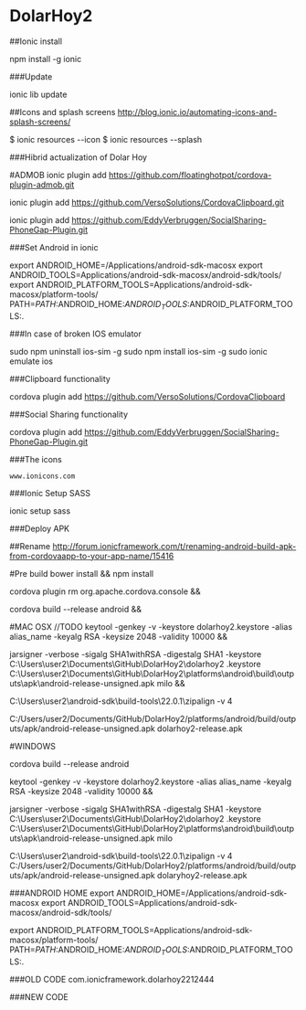DolarHoy2
=========

##Ionic install
 
npm install -g ionic

###Update

ionic lib update

##Icons and splash screens
http://blog.ionic.io/automating-icons-and-splash-screens/

$ ionic resources --icon
$ ionic resources --splash

###Hibrid actualization of Dolar Hoy

#ADMOB
ionic plugin add https://github.com/floatinghotpot/cordova-plugin-admob.git

ionic plugin add https://github.com/VersoSolutions/CordovaClipboard.git

ionic plugin add https://github.com/EddyVerbruggen/SocialSharing-PhoneGap-Plugin.git


###Set Android in ionic

export ANDROID_HOME=/Applications/android-sdk-macosx
export ANDROID_TOOLS=Applications/android-sdk-macosx/android-sdk/tools/
export ANDROID_PLATFORM_TOOLS=Applications/android-sdk-macosx/platform-tools/
PATH=$PATH:$ANDROID_HOME:$ANDROID_TOOLS:$ANDROID_PLATFORM_TOOLS:.

###In case of broken IOS emulator

sudo npm uninstall ios-sim -g
sudo npm install ios-sim -g
sudo ionic emulate ios


###Clipboard functionality

cordova plugin add https://github.com/VersoSolutions/CordovaClipboard


###Social Sharing functionality

cordova plugin add https://github.com/EddyVerbruggen/SocialSharing-PhoneGap-Plugin.git

###The icons

```www.ionicons.com```

###Ionic Setup SASS

ionic setup sass

###Deploy APK

##Rename
http://forum.ionicframework.com/t/renaming-android-build-apk-from-cordovaapp-to-your-app-name/15416

#Pre build
bower install && npm install

cordova plugin rm org.apache.cordova.console && 

cordova build --release android && 


#MAC OSX //TODO
keytool -genkey -v -keystore dolarhoy2.keystore -alias alias_name -keyalg RSA -keysize 2048 -validity 10000 && 

jarsigner -verbose -sigalg SHA1withRSA -digestalg SHA1 -keystore C:\Users\user2\Documents\GitHub\DolarHoy2\dolarhoy2
.keystore  C:\Users\user2\Documents\GitHub\DolarHoy2\platforms\android\build\outputs\apk\android-release-unsigned.apk
 milo && 

C:\Users\user2\android-sdk\build-tools\22.0.1\zipalign -v 4 

C:/Users/user2/Documents/GitHub/DolarHoy2/platforms/android/build/outputs/apk/android-release-unsigned.apk dolarhoy2-release.apk 


#WINDOWS

cordova build --release android

keytool -genkey -v -keystore dolarhoy2.keystore -alias alias_name -keyalg RSA -keysize 2048 -validity 10000 && 

jarsigner -verbose -sigalg SHA1withRSA -digestalg SHA1 -keystore C:\Users\user2\Documents\GitHub\DolarHoy2\dolarhoy2
.keystore  C:\Users\user2\Documents\GitHub\DolarHoy2\platforms\android\build\outputs\apk\android-release-unsigned.apk
 milo 

C:\Users\user2\android-sdk\build-tools\22.0.1\zipalign -v 4  
C:/Users/user2/Documents/GitHub/DolarHoy2/platforms/android/build/outputs/apk/android-release-unsigned.apk 
dolaryhoy2-release.apk 


###ANDROID HOME
export ANDROID_HOME=/Applications/android-sdk-macosx export ANDROID_TOOLS=Applications/android-sdk-macosx/android-sdk/tools/ 

export ANDROID_PLATFORM_TOOLS=Applications/android-sdk-macosx/platform-tools/ PATH=$PATH:$ANDROID_HOME:$ANDROID_TOOLS:$ANDROID_PLATFORM_TOOLS:.


###OLD CODE
com.ionicframework.dolarhoy2212444

###NEW CODE


